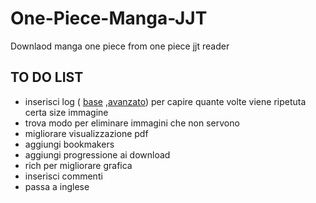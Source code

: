 # One-Piece-Manga-JJT

Downlaod manga one piece from one piece jjt reader

## TO DO LIST

- inserisci log ( [base](https://www.youtube.com/watch?v=-ARI4Cz-awo&list=PLMdgUBu5wWKxObYWmWbwxDhlBXqUObLNY&index=1) 
  ,[avanzato](https://www.youtube.com/watch?v=jxmzY9soFXg&list=PLMdgUBu5wWKxObYWmWbwxDhlBXqUObLNY&index=3)) per capire quante volte viene ripetuta certa size immagine
- trova modo per eliminare immagini che non servono
- migliorare visualizzazione pdf
- aggiungi bookmakers
- aggiungi progressione ai download
- rich per migliorare grafica
- inserisci commenti
- passa a inglese